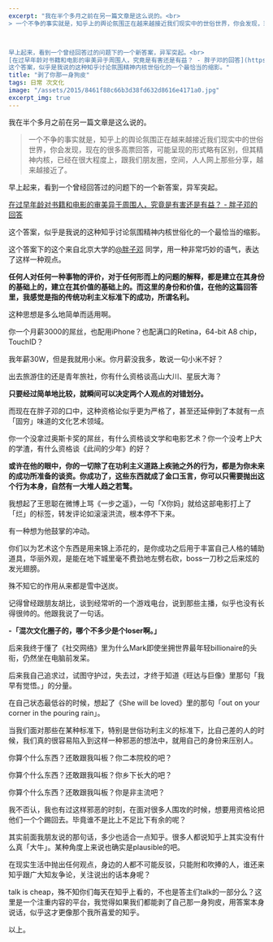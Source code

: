 ```yaml
---
excerpt: "我在半个多月之前在另一篇文章是这么说的。<br>
> 一个不争的事实就是，知乎上的舆论氛围正在越来越接近我们现实中的世俗世界，你会发现，现在的很多高票回答，可能呈现的形式略有区别，但其精神内核，已经在很大程度上，跟我们朋友圈，空间，人人网上那些分享，越来越接近了。



早上起来，看到一个曾经回答过的问题下的一个新答案，异军突起。<br>
[在过早年龄对书籍和电影的审美异于周围人，究竟是有害还是有益？ - 胖子邓的回答](https://www.zhihu.com/question/31184144/answer/53197462)<br>
这个答案，似乎是我说的这种知乎讨论氛围精神内核世俗化的一个最恰当的缩影。"
title: "剥了你那一身狗皮"
tags: 日常 次文化
image: "/assets/2015/8461f88c66b3d38fd632d8616e4171a0.jpg"
excerpt_img: true
---
```


我在半个多月之前在另一篇文章是这么说的。

> 一个不争的事实就是，知乎上的舆论氛围正在越来越接近我们现实中的世俗世界，你会发现，现在的很多高票回答，可能呈现的形式略有区别，但其精神内核，已经在很大程度上，跟我们朋友圈，空间，人人网上那些分享，越来越接近了。

早上起来，看到一个曾经回答过的问题下的一个新答案，异军突起。

[在过早年龄对书籍和电影的审美异于周围人，究竟是有害还是有益？ - 胖子邓的回答](https://www.zhihu.com/question/31184144/answer/53197462)

这个答案，似乎是我说的这种知乎讨论氛围精神内核世俗化的一个最恰当的缩影。

这个答案下的这个来自北京大学的[@胖子邓](https://www.zhihu.com/people/fd42ea7f307213e04a0cf5b0b68dbe0e) 同学，用一种非常巧妙的语气，表达了这样一种观点。

**任何人对任何一种事物的评价，对于任何形而上的问题的解释，都是建立在其身份的基础上的，建立在其价值的基础上的。而这里的身份和价值，在他的这篇回答里，我感觉是指的传统功利主义标准下的成功，所谓名利。**

这种思想是多么地简单而适用啊。

你一个月薪3000的屌丝，也配用iPhone？也配满口的Retina，64-bit A8 chip，TouchID？

我年薪30W，但是我就用小米。你月薪没我多，敢说一句小米不好？

出去旅游住的还是青年旅社，你有什么资格谈高山大川、星辰大海？

**只要经过简单地比较，就瞬间可以决定两个人观点的对错划分。**

而现在在胖子邓的口中，这种资格论似乎更为严格了，甚至还延伸到了本就有一点「固穷」味道的文化艺术领域。

你一个没拿过奥斯卡奖的屌丝，有什么资格谈文学和电影艺术？你一个没考上P大的学渣，有什么资格谈《此间的少年》的好？

**或许在他的眼中，你的一切除了在功利主义道路上疾驰之外的行为，都是为你未来的成功所准备的谈资。你成功了，这些东西就成了金口玉言，你可以只需要抛出这个行为本身，自然有一大堆人趋之若鹜。**

我想起了王思聪在微博上骂《一步之遥》，一句「X你妈」就给这部电影打上了「烂」的标签，转发评论如滚滚洪流，根本停不下来。

有一种想为他鼓掌的冲动。

你们以为艺术这个东西是用来锦上添花的，是你成功之后用于丰富自己人格的辅助道具，华丽外观，是能在地下城里毫不费劲地左劈右砍，boss一刀秒之后来炫的发光翅膀。

殊不知它的作用从来都是雪中送炭。

记得曾经跟朋友胡比，谈到经常听的一个游戏电台，说到那些主播，似乎也没有长得很帅的。他跟我说了一句话。

**-「混次文化圈子的，哪个不多少是个loser啊。」**

后来我终于懂了《社交网络》里为什么Mark即使坐拥世界最年轻billionaire的头衔，仍然坐在电脑前发呆。

后来我自己追求过，试图守护过，失去过，才终于知道《旺达与巨像》里那句「我早有觉悟。」的分量。

在自己状态最低谷的时候，想起了《She will be loved》里的那句「out on your corner in the pouring rain」。

当我们面对那些在某种标准下，特别是世俗功利主义的标准下，比自己差的人的时候，我们真的很容易陷入到这样一种邪恶的想法中，就用自己的身份来压别人。

你算个什么东西？还敢跟我叫板？你二本院校的吧？

你算个什么东西？还敢跟我叫板？你乡下长大的吧？

你算个什么东西？还敢跟我叫板？你是非主流吧？

我不否认，我也有过这样邪恶的时刻，在面对很多人围攻的时候，想要用资格论把他们一个个踢回去。毕竟谁不是比上不足比下有余的呢？

其实前面我朋友说的那句话，多少也适合一点知乎。很多人都说知乎上其实没有什么真「大牛」。某种角度上来说也确实是plausible的吧。

在现实生活中抛出任何观点，身边的人都不可能反驳，只能附和吹捧的人，谁还来知乎跟广大知友争论，关注说出的话本身呢？

talk is cheap，殊不知你们每天在知乎上看的，不也是答主们talk的一部分么？这里是一个注重内容的平台，我觉得如果我们都能剥了自己那一身狗皮，用答案本身说话，似乎这才更像那个我所喜爱的知乎。

以上。
